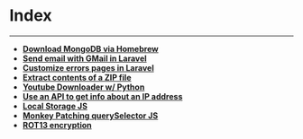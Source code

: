 # Index
---

- **[Download MongoDB via Homebrew](./download-mongodb-brew.md)**
- **[Send email with GMail in Laravel](./email-gmail-laravel.md)**
- **[Customize errors pages in Laravel](./customize-laravel-errors-pages.md)**
- **[Extract contents of a ZIP file](./unzip.php.md)**
- **[Youtube Downloader w/ Python](./yt-downloader.md)**
- **[Use an API to get info about an IP address](./IP-API-python.md)**
- **[Local Storage JS](./local-storage-javascript.md)**
- **[Monkey Patching querySelector JS](./monkey-patching-selector-javascript.md)**
- **[ROT13 encryption](./ROT-13.md)**